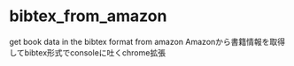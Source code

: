 # bibtex_from_amazon
get book data in the bibtex format from amazon
Amazonから書籍情報を取得してbibtex形式でconsoleに吐くchrome拡張
